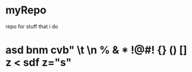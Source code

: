 # myRepo
repo for stuff that i do
<h1>asd bnm cvb" \t 	\n 		
% & * !@#! {} () [] z <	sdf z="s"</h1>
